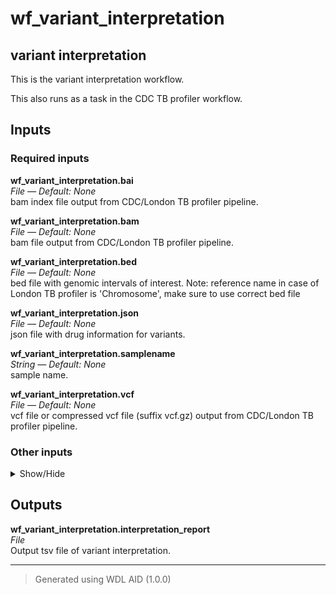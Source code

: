 # wf_variant_interpretation
## variant interpretation 
 This is the variant interpretation workflow.

 This also runs as a task in the CDC TB profiler workflow.

## Inputs

### Required inputs
<p name="wf_variant_interpretation.bai">
        <b>wf_variant_interpretation.bai</b><br />
        <i>File &mdash; Default: None</i><br />
        bam index file output from CDC/London TB profiler pipeline.
</p>
<p name="wf_variant_interpretation.bam">
        <b>wf_variant_interpretation.bam</b><br />
        <i>File &mdash; Default: None</i><br />
        bam file output from CDC/London TB profiler pipeline.
</p>
<p name="wf_variant_interpretation.bed">
        <b>wf_variant_interpretation.bed</b><br />
        <i>File &mdash; Default: None</i><br />
        bed file with genomic intervals of interest. Note: reference name in case of London TB profiler is 'Chromosome', make sure to use correct bed file
</p>
<p name="wf_variant_interpretation.json">
        <b>wf_variant_interpretation.json</b><br />
        <i>File &mdash; Default: None</i><br />
        json file with drug information for variants.
</p>
<p name="wf_variant_interpretation.samplename">
        <b>wf_variant_interpretation.samplename</b><br />
        <i>String &mdash; Default: None</i><br />
        sample name.
</p>
<p name="wf_variant_interpretation.vcf">
        <b>wf_variant_interpretation.vcf</b><br />
        <i>File &mdash; Default: None</i><br />
        vcf file or compressed vcf file (suffix vcf.gz) output from CDC/London TB profiler pipeline.
</p>

### Other inputs
<details>
<summary> Show/Hide </summary>
<p name="wf_variant_interpretation.task_variant_interpretation.docker">
        <b>wf_variant_interpretation.task_variant_interpretation.docker</b><br />
        <i>String &mdash; Default: "dbest/variant_interpretation:v1.0.5"</i><br />
        ???
</p>
<p name="wf_variant_interpretation.task_variant_interpretation.filter_genes">
        <b>wf_variant_interpretation.task_variant_interpretation.filter_genes</b><br />
        <i>Boolean &mdash; Default: false</i><br />
        ???
</p>
<p name="wf_variant_interpretation.task_variant_interpretation.memory">
        <b>wf_variant_interpretation.task_variant_interpretation.memory</b><br />
        <i>String &mdash; Default: "8GB"</i><br />
        ???
</p>
<p name="wf_variant_interpretation.task_variant_interpretation.minimum_coverage">
        <b>wf_variant_interpretation.task_variant_interpretation.minimum_coverage</b><br />
        <i>Int &mdash; Default: 10</i><br />
        ???
</p>
<p name="wf_variant_interpretation.task_variant_interpretation.minimum_total_depth">
        <b>wf_variant_interpretation.task_variant_interpretation.minimum_total_depth</b><br />
        <i>Int &mdash; Default: 0</i><br />
        ???
</p>
<p name="wf_variant_interpretation.task_variant_interpretation.minimum_variant_depth">
        <b>wf_variant_interpretation.task_variant_interpretation.minimum_variant_depth</b><br />
        <i>Int &mdash; Default: 0</i><br />
        ???
</p>
<p name="wf_variant_interpretation.task_variant_interpretation.verbose">
        <b>wf_variant_interpretation.task_variant_interpretation.verbose</b><br />
        <i>Boolean &mdash; Default: false</i><br />
        ???
</p>
</details>

## Outputs
<p name="wf_variant_interpretation.interpretation_report">
        <b>wf_variant_interpretation.interpretation_report</b><br />
        <i>File</i><br />
        Output tsv file of variant interpretation.
</p>

<hr />

> Generated using WDL AID (1.0.0)
